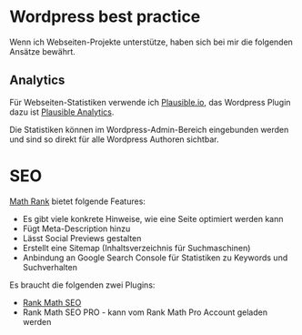 # Wordpress best practice

Wenn ich Webseiten-Projekte unterstütze, haben sich bei mir die folgenden Ansätze bewährt.

## Analytics

Für Webseiten-Statistiken verwende ich [Plausible.io](https://plausible.io/docs/wordpress-integration), das Wordpress Plugin dazu ist [Plausible Analytics](https://wordpress.org/plugins/plausible-analytics/).

Die Statistiken können im Wordpress-Admin-Bereich eingebunden werden und sind so direkt für alle Wordpress Authoren sichtbar.

# SEO

[Math Rank](https://rankmath.com) bietet folgende Features:

* Es gibt viele konkrete Hinweise, wie eine Seite optimiert werden kann
* Fügt Meta-Description hinzu
* Lässt Social Previews gestalten
* Erstellt eine Sitemap (Inhaltsverzeichnis für Suchmaschinen)
* Anbindung an Google Search Console für Statistiken zu Keywords und Suchverhalten

Es braucht die folgenden zwei Plugins:

* [Rank Math SEO](https://de.wordpress.org/plugins/seo-by-rank-math/)
* Rank Math SEO PRO - kann vom Rank Math Pro Account geladen werden